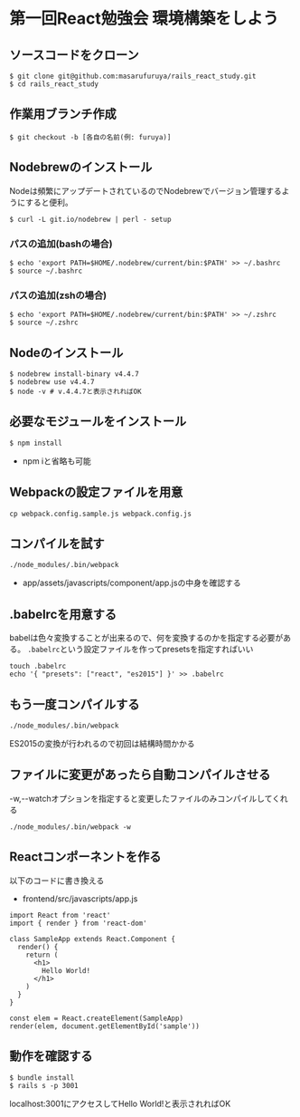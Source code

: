 # 第一回React勉強会 環境構築をしよう

## ソースコードをクローン
```
$ git clone git@github.com:masarufuruya/rails_react_study.git
$ cd rails_react_study
```

## 作業用ブランチ作成
```
$ git checkout -b [各自の名前(例: furuya)]
```

## Nodebrewのインストール
Nodeは頻繁にアップデートされているのでNodebrewでバージョン管理するようにすると便利。

```
$ curl -L git.io/nodebrew | perl - setup
```

### パスの追加(bashの場合)
```
$ echo 'export PATH=$HOME/.nodebrew/current/bin:$PATH' >> ~/.bashrc
$ source ~/.bashrc
```

### パスの追加(zshの場合)
```
$ echo 'export PATH=$HOME/.nodebrew/current/bin:$PATH' >> ~/.zshrc
$ source ~/.zshrc
```

## Nodeのインストール

```
$ nodebrew install-binary v4.4.7
$ nodebrew use v4.4.7
$ node -v # v.4.4.7と表示されればOK
```

## 必要なモジュールをインストール
```
$ npm install
```

* npm iと省略も可能

## Webpackの設定ファイルを用意

```
cp webpack.config.sample.js webpack.config.js
```

## コンパイルを試す
```
./node_modules/.bin/webpack
```

* app/assets/javascripts/component/app.jsの中身を確認する

## .babelrcを用意する
babelは色々変換することが出来るので、何を変換するのかを指定する必要がある。
`.babelrc`という設定ファイルを作ってpresetsを指定すればいい

```
touch .babelrc
echo '{ "presets": ["react", "es2015"] }' >> .babelrc
```

## もう一度コンパイルする
```
./node_modules/.bin/webpack
```

ES2015の変換が行われるので初回は結構時間かかる

## ファイルに変更があったら自動コンパイルさせる
-w,--watchオプションを指定すると変更したファイルのみコンパイルしてくれる

```
./node_modules/.bin/webpack -w
```

## Reactコンポーネントを作る
以下のコードに書き換える

* frontend/src/javascripts/app.js

```
import React from 'react'
import { render } from 'react-dom'

class SampleApp extends React.Component {
  render() {
    return (
      <h1>
        Hello World!
      </h1>
    )
  }
}

const elem = React.createElement(SampleApp)
render(elem, document.getElementById('sample'))
```

## 動作を確認する
```
$ bundle install
$ rails s -p 3001
```

localhost:3001にアクセスしてHello World!と表示されればOK
